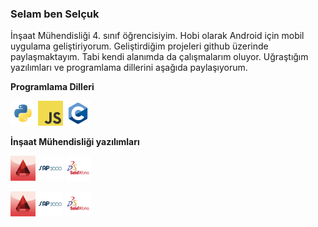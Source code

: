 ### Selam ben Selçuk
İnşaat Mühendisliği 4. sınıf öğrencisiyim. Hobi olarak Android için mobil uygulama geliştiriyorum. Geliştirdiğim projeleri github üzerinde paylaşmaktayım. Tabi kendi alanımda da çalışmalarım oluyor. Uğraştığım yazılımları ve programlama dillerini aşağıda paylaşıyorum.

**Programlama Dilleri**
<p>
<img title="Python" alt="Python" width="40px" src="https://raw.githubusercontent.com/github/explore/master/topics/python/python.png" />
<img alt="JS" title="JavaScript" width="40px" src="https://raw.githubusercontent.com/github/explore/master/topics/javascript/javascript.png">
<img title="C" alt="C" width="40px" src="https://raw.githubusercontent.com/github/explore/master/topics/c/c.png">
</p>

**İnşaat Mühendisliği yazılımları**
<p>
<img title="Python" alt="Python" width="40px" src="https://raw.githubusercontent.com/55selcukozdemir/55selcukozdemir/75b63af2b7a7541d4af32347f6d4abb344f75d23/src/autocad-2016-icon.svg" />
<img alt="JS" title="JavaScript" width="40px" src="https://raw.githubusercontent.com/55selcukozdemir/55selcukozdemir/75b63af2b7a7541d4af32347f6d4abb344f75d23/src/sap2000-vector-logo.svg">
<img title="C" alt="C" width="40px" src="https://raw.githubusercontent.com/55selcukozdemir/55selcukozdemir/75b63af2b7a7541d4af32347f6d4abb344f75d23/src/solidworks.svg">
</p>

<p>
<img title="Python" alt="Python" width="40px" src="https://raw.githubusercontent.com/55selcukozdemir/55selcukozdemir/75b63af2b7a7541d4af32347f6d4abb344f75d23/src/autocad-2016-icon.svg" />
<img alt="JS" title="JavaScript" width="40px" src="https://raw.githubusercontent.com/55selcukozdemir/55selcukozdemir/75b63af2b7a7541d4af32347f6d4abb344f75d23/src/sap2000-vector-logo.svg">
<img title="C" alt="C" width="40px" src="https://raw.githubusercontent.com/55selcukozdemir/55selcukozdemir/75b63af2b7a7541d4af32347f6d4abb344f75d23/src/solidworks.svg">
</p>
